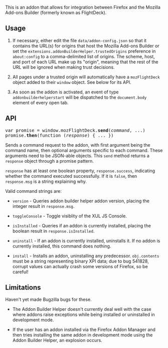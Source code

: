 This is an addon that allows for integration between Firefox and
the Mozilla Add-ons Builder (formerly known as FlightDeck).

## Usage ##

1. If necessary, either edit the file `data/addon-config.json` so that
   it contains the URL(s) for origins that host the Mozilla Add-ons
   Builder or set the `extensions.addonBuilderHelper.trustedOrigins`
   preference in `about:config` to a comma-delimited list of
   origins. The scheme, host, and port of each URL make up its
   "origin", meaning that the rest of the URL will be ignored when
   making trust decisions.

2. All pages under a trusted origin will automatically have a
   `mozFlightDeck` object added to their `window`
   object. See below for its API.

3. As soon as the addon is activated, an event of type
   `addonbuilderhelperstart` will be dispatched to the
   `document.body` element of every open tab.

## API ##

<tt>var promise = window.mozFlightDeck.**send**(*command*, ...)</tt>
<tt>promise.**then**(function (*response*) { ... })</tt>

Sends a command request to the addon, with first argument being the command
name, then optional arguments specific to each command. These arguments
need to be JSON-able objects. This `send` method returns a
`response` object through a promise pattern.

`response` has at least one boolean property,
`response.success`, indicating whether the command executed
successfully. If it is `false`, then `response.msg`
is a string explaining why.

Valid command strings are:

* `version` - Queries addon builder helper addon version, placing the
  integer result in `response.msg`.

* `toggleConsole` - Toggle visiblity of the XUL JS Console.

* `isInstalled` - Queries if an addon is currently installed,
  placing the boolean result in `response.isInstalled`.

* `uninstall` - If an addon is currently installed, uninstalls it.
  If no addon is currently installed, this command does nothing.

* `install` - Installs an addon, uninstalling any predecessor.
  `obj.contents` must be a string representing binary XPI data;
  due to bug 541828, corrupt values can actually crash some versions
  of Firefox, so be careful!


## Limitations ##

Haven't yet made Bugzilla bugs for these.

* The Addon Builder Helper doesn't currently deal well with the case
  where addons raise exceptions while being installed or uninstalled
  in development mode.

* If the user has an addon installed via the Firefox Addon Manager
  and then tries installing the same addon in development mode
  using the Addon Builder Helper, an explosion occurs.
